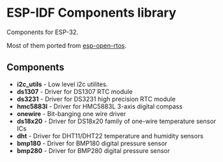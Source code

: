 # ESP-IDF Components library

Components for ESP-32.

Most of them ported from [esp-open-rtos](https://github.com/SuperHouse/esp-open-rtos).


## Components

- **i2c_utils** - Low level i2c utilites.
- **ds1307** - Driver for DS1307 RTC module
- **ds3231** - Driver for DS3231 high precision RTC module
- **hmc5883l** - Driver for HMC5883L 3-axis digital compass
- **onewire** - Bit-banging one wire driver
- **ds18x20** - Driver for DS18x20 family of one-wire temperature sensor ICs
- **dht** - Driver for DHT11/DHT22 temperature and humidity sensors
- **bmp180** - Driver for BMP180 digital pressure sensor
- **bmp280** - Driver for BMP280 digital pressure sensor

